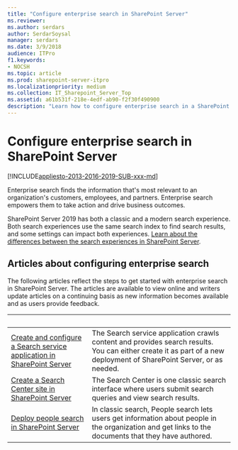 ```yaml
---
title: "Configure enterprise search in SharePoint Server"
ms.reviewer: 
ms.author: serdars
author: SerdarSoysal
manager: serdars
ms.date: 3/9/2018
audience: ITPro
f1.keywords:
- NOCSH
ms.topic: article
ms.prod: sharepoint-server-itpro
ms.localizationpriority: medium
ms.collection: IT_Sharepoint_Server_Top
ms.assetid: a61b531f-218e-4edf-ab90-f2f30f490900
description: "Learn how to configure enterprise search in a SharePoint Server environment."
---
```


# Configure enterprise search in SharePoint Server

[!INCLUDE[appliesto-2013-2016-2019-SUB-xxx-md](../includes/appliesto-2013-2016-2019-SUB-xxx-md.md)]
  
Enterprise search finds the information that's most relevant to an organization's customers, employees, and partners. Enterprise search empowers them to take action and drive business outcomes.

SharePoint Server 2019 has both a classic and a modern search experience. Both search experiences use the same search index to find search results, and some settings can impact both experiences. [Learn about the differences between the search experiences in SharePoint Server](differences-search-2016-2019.md).



  
## Articles about configuring enterprise search

The following articles reflect the steps to get started with enterprise search in SharePoint Server. The articles are available to view online and writers update articles on a continuing basis as new information becomes available and as users provide feedback.
  
| &nbsp;  | &nbsp; |
|:---|:---|
| [Create and configure a Search service application in SharePoint Server](create-and-configure-a-search-service-application.md) | The Search service application crawls content and provides search results. You can either create it as part of a new deployment of SharePoint Server, or as needed.|
| [Create a Search Center site in SharePoint Server](create-a-search-center-site.md) | The Search Center is one classic search interface where users submit search queries and view search results.  |
| [Deploy people search in SharePoint Server](deploy-people-search.md) | In classic search, People search lets users get information about people in the organization and get links to the documents that they have authored.|
   

